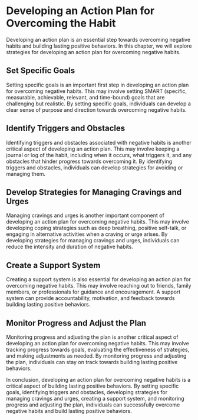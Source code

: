 Developing an Action Plan for Overcoming the Habit
========================================================================================================

Developing an action plan is an essential step towards overcoming negative habits and building lasting positive behaviors. In this chapter, we will explore strategies for developing an action plan for overcoming negative habits.

Set Specific Goals
------------------

Setting specific goals is an important first step in developing an action plan for overcoming negative habits. This may involve setting SMART (specific, measurable, achievable, relevant, and time-bound) goals that are challenging but realistic. By setting specific goals, individuals can develop a clear sense of purpose and direction towards overcoming negative habits.

Identify Triggers and Obstacles
-------------------------------

Identifying triggers and obstacles associated with negative habits is another critical aspect of developing an action plan. This may involve keeping a journal or log of the habit, including when it occurs, what triggers it, and any obstacles that hinder progress towards overcoming it. By identifying triggers and obstacles, individuals can develop strategies for avoiding or managing them.

Develop Strategies for Managing Cravings and Urges
--------------------------------------------------

Managing cravings and urges is another important component of developing an action plan for overcoming negative habits. This may involve developing coping strategies such as deep breathing, positive self-talk, or engaging in alternative activities when a craving or urge arises. By developing strategies for managing cravings and urges, individuals can reduce the intensity and duration of negative habits.

Create a Support System
-----------------------

Creating a support system is also essential for developing an action plan for overcoming negative habits. This may involve reaching out to friends, family members, or professionals for guidance and encouragement. A support system can provide accountability, motivation, and feedback towards building lasting positive behaviors.

Monitor Progress and Adjust the Plan
------------------------------------

Monitoring progress and adjusting the plan is another critical aspect of developing an action plan for overcoming negative habits. This may involve tracking progress towards goals, evaluating the effectiveness of strategies, and making adjustments as needed. By monitoring progress and adjusting the plan, individuals can stay on track towards building lasting positive behaviors.

In conclusion, developing an action plan for overcoming negative habits is a critical aspect of building lasting positive behaviors. By setting specific goals, identifying triggers and obstacles, developing strategies for managing cravings and urges, creating a support system, and monitoring progress and adjusting the plan, individuals can successfully overcome negative habits and build lasting positive behaviors.
